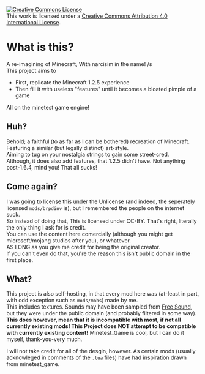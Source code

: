 <a rel="license" href="http://creativecommons.org/licenses/by/4.0/"><img alt="Creative Commons License" style="border-width:0" src="https://i.creativecommons.org/l/by/4.0/88x31.png" /></a><br />This work is licensed under a <a rel="license" href="http://creativecommons.org/licenses/by/4.0/">Creative Commons Attribution 4.0 International License</a>.
# What is this?
A re-imagining of Minecraft, With narcisim in the name! /s\
This project aims to
 - First, replicate the Minecraft 1.2.5 experience
 - Then fill it with useless "features" until it becomes a bloated pimple of a game

All on the minetest game engine!

## Huh?
Behold; a faithful (to as far as I can be bothered) recreation of Minecraft. Featuring a similar (but legally distinct) art-style.\
Aiming to tug on your nostalgia strings to gain some street-cred.\
Although, it does also add features, that 1.2.5 didn't have. Not anything post-1.6.4, mind you! That all sucks!

## Come again?
I was going to license this under the Unlicense (and indeed, the seperately licensed `mods/brpdinv` is), but I remembered the people on the internet suck.\
So instead of doing that, This is licensed under CC-BY. That's right, literally the only thing I ask for is credit.\
You can use the content here comercially (although you might get microsoft/mojang studios after you), or whatever.\
AS LONG as you give me credit for being the original creator.\
If you can't even do that, you're the reason this isn't public domain in the first place.

## What?
This project is also self-hosting, in that every mod here was (at-least in part, with odd exception such as `mods/mobs`) made by me.\
This includes textures. Sounds may have been sampled from [Free Sound](https://freesound.org/), but they were under the public domain (and probably filtered in some way).\
**This does however, mean that it is incompatible with most, if not all currently existing mods! This Project does NOT attempt to be compatible with currently existing content!**
Minetest_Game is cool, but I can do it myself, thank-you-very much.

I will not take credit for all of the desgin, however. As certain mods (usually acknowleged in comments of the `.lua` files) have had inspiration drawn from minetest_game.